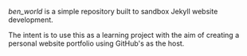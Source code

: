 _ben_world_ is a simple repository built to sandbox Jekyll website development.

The intent is to use this as a learning project with the aim of creating a personal website portfolio using
GitHub's as the host.
